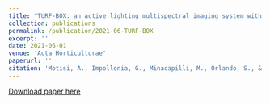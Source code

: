 ```yaml
---
title: "TURF-BOX: an active lighting multispectral imaging system with led VIS-NIR sources for monitoring of vegetated surfaces"
collection: publications
permalink: /publication/2021-06-TURF-BOX
excerpt: ''
date: 2021-06-01
venue: 'Acta Horticulturae'
paperurl: ''
citation: 'Motisi, A., Impollonia, G., Minacapilli, M., Orlando, S., & Sarno, M. (2021). TURF-BOX: an active lighting multispectral imaging system with led VIS-NIR sources for monitoring of vegetated surfaces. In Acta Horticulturae (Issue 1314, pp. 383–390). International Society for Horticultural Science (ISHS). https://doi.org/10.17660/actahortic.2021.1314.48'
---
```


[Download paper here](https://www.actahort.org/books/1314/1314_48.htm)

